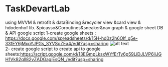 # TaskDevartLab
using MVVM &amp; retrofit &amp; dataBinding &amp;recycler view &amp;card view &amp; hdodenhof lib. &amp;picasso&amp;Coroutines&amp;sneaker&amp;nav graph &amp; google sheet DB &amp; API google script
1-create google sheets : https://docs.google.com/spreadsheets/d/15H-hd0z2h6OIf_g5e-33fEY6jMxpYJPGs_SYVSoZEa4/edit?usp=sharing
![alt text](http://url/to/img.png)<br/>
2- create google script to create api to google sheets:https://script.google.com/d/13EGmpLksxWYfErTy6p59LiDJLVP6liJGH1Vk82qIl82vZADGagjEsQN_/edit?usp=sharing
